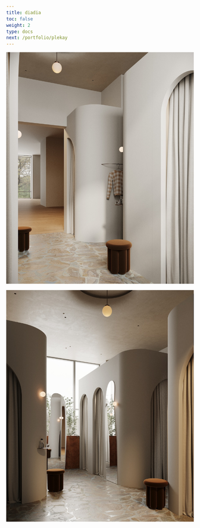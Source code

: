 ```yaml
---
title: diadia
toc: false
weight: 2
type: docs
next: /portfolio/plekay
---
```

![diadia2](diadia2.jpg)

![diadia3](diadia3.jpg)